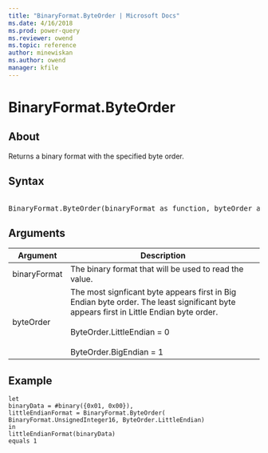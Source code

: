 ```yaml
---
title: "BinaryFormat.ByteOrder | Microsoft Docs"
ms.date: 4/16/2018
ms.prod: power-query
ms.reviewer: owend
ms.topic: reference
author: minewiskan
ms.author: owend
manager: kfile
---
```

# BinaryFormat.ByteOrder

  
## About  
Returns a binary format with the specified byte order.  
  
## Syntax

<pre>   
BinaryFormat.ByteOrder(binaryFormat as function, byteOrder as number) as function  
</pre>  
  
## Arguments  
  
|Argument|Description|  
|------------|---------------|  
|binaryFormat|The binary format that will be used to read the value.|  
|byteOrder|The most signficant byte appears first in Big Endian byte order.  The least significant byte appears first in Little Endian byte order.<br /><br />ByteOrder.LittleEndian = 0<br /><br />ByteOrder.BigEndian = 1|  
  
## Example  
  
```powerquery-m  
let  
binaryData = #binary({0x01, 0x00}),  
littleEndianFormat = BinaryFormat.ByteOrder(  
BinaryFormat.UnsignedInteger16, ByteOrder.LittleEndian)  
in  
littleEndianFormat(binaryData)   
equals 1  
```  
